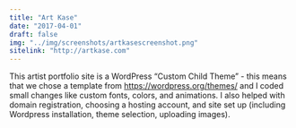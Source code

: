 ```yaml
---
title: "Art Kase"
date: "2017-04-01"
draft: false
img: "../img/screenshots/artkasescreenshot.png"
sitelink: "http://artkase.com"
---
```

This artist portfolio site is a WordPress “Custom Child Theme” - this means that we chose a template from <a href="https://wordpress.org/themes/"> https://wordpress.org/themes/</a> and I coded small changes like custom fonts, colors, and animations. <!--more-->I also helped with domain registration, choosing a hosting account, and site set up (including Wordpress installation, theme selection, uploading images).
